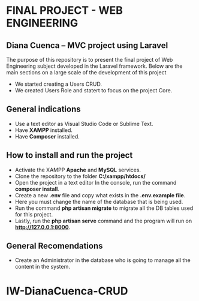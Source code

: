 # FINAL PROJECT - WEB ENGINEERING

## Diana Cuenca – MVC project using Laravel 

The purpose of this repository is to present the final project of Web Engineering subject developed in the Laravel framework.
Below are the main sections on a large scale of the development of this project
- We started creating a Users CRUD.
- We created Users Role and statert to focus on the project Core.

## General indications 
- Use a text editor as Visual Studio Code or Sublime Text.
- Have **XAMPP** installed.
- Have **Composer** installed.

## How to install and run the project 
- Activate the XAMPP **Apache** and **MySQL** services.
- Clone the repository to the folder **C:/xampp/htdocs/**
- Open the project in a text editor In the console, run the command **composer install**.
- Create a new **.env** file and copy what exists in the **.env.example file**. 
- Here you must change the name of the database that is being used.
- Run the command **php artisan migrate** to migrate all the DB tables used for this project.
- Lastly, run the **php artisan serve** command and the program will run on **http://127.0.0.1:8000**.

## General Recomendations
- Create an Administrator in the database who is going to manage all the content in the system.

# IW-DianaCuenca-CRUD
